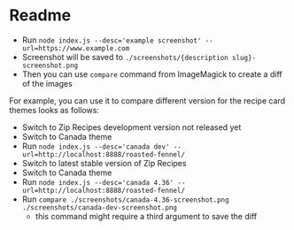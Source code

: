 # Readme
- Run `node index.js --desc='example screenshot' --url=https://www.example.com`
- Screenshot will be saved to `./screenshots/{description slug}-screenshot.png`
- Then you can use `compare` command from ImageMagick to create a diff of the images

For example, you can use it to compare different version for the recipe card themes looks as follows:

- Switch to Zip Recipes development version not released yet
- Switch to Canada theme
- Run `node index.js --desc='canada dev' --url=http://localhost:8888/roasted-fennel/`
- Switch to latest stable version of Zip Recipes
- Switch to Canada theme
- Run `node index.js --desc='canada 4.36' --url=http://localhost:8888/roasted-fennel/`
- Run `compare ./screenshots/canada-4.36-screenshot.png ./screenshots/canada-dev-screenshot.png`
    - this command might require a third argument to save the diff
    
